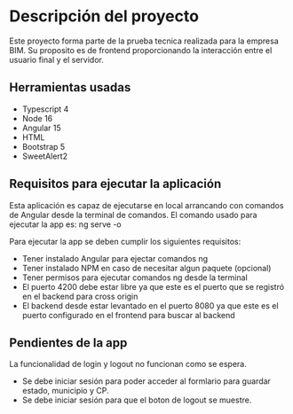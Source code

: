 # Descripción del proyecto

Este proyecto forma parte de la prueba tecnica realizada para la empresa BIM. Su proposito es de frontend proporcionando la interacción entre el usuario final y el servidor.

## Herramientas usadas

* Typescript 4
* Node 16
* Angular 15
* HTML
* Bootstrap 5
* SweetAlert2

## Requisitos para ejecutar la aplicación

Esta aplicación es capaz de ejecutarse en local arrancando con comandos de Angular desde la terminal de comandos. El comando usado para ejecutar la app es: ng serve -o 

Para ejecutar la app se deben cumplir los siguientes requisitos:

* Tener instalado Angular para ejectar comandos ng
* Tener instalado NPM en caso de necesitar algun paquete (opcional)
* Tener permisos para ejecutar comandos ng desde la terminal
* El puerto 4200 debe estar libre ya que este es el puerto que se registró en el backend para cross origin
* El backend desde estar levantado en el puerto 8080 ya que este es el puerto configurado en el frontend para buscar al backend

## Pendientes de la app

La funcionalidad de login y logout no funcionan como se espera.

* Se debe iniciar sesión para poder acceder al formlario para guardar estado, municipio y CP.
* Se debe iniciar sesión para que el boton de logout se muestre.
